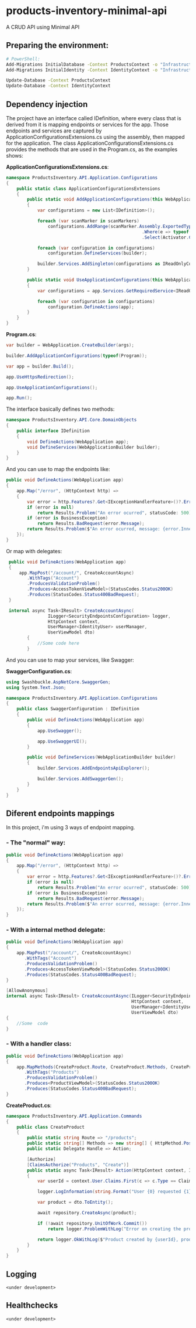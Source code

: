 # products-inventory-minimal-api
A CRUD API using Minimal API

## Preparing the environment:

```bash
# PowerShell:
Add-Migrations InitialDatabase -Context ProductsContext -o "Infrastructure/Data/Migrations"
Add-Migrations InitialIdentity -Context IdentityContext -o "Infrastructure/Identity/Migrations"

Update-Database -Context ProductsContext
Update-Database -Context IdentityContext
```

## Dependency injection

The project have an interface called IDefinition, where every class that is derived from it is mapping endpoints or services for the app.
Those endpoints and services are captured by ApplicationConfigurationsExtensions.cs using the assembly, then mapped for the application.
The class ApplicationConfigurationsExtensions.cs provides the methods that are used in the Program.cs, as the examples shows:

**ApplicationConfigurationsExtensions.cs**:
```cs
namespace ProductsInventory.API.Application.Configurations
{
    public static class ApplicationConfigurationsExtensions
    {
        public static void AddApplicationConfigurations(this WebApplicationBuilder builder, params Type[] scanMarkers)
        {
            var configurations = new List<IDefinition>();

            foreach (var scanMarker in scanMarkers)
                configurations.AddRange(scanMarker.Assembly.ExportedTypes
                                                    .Where(e => typeof(IDefinition).IsAssignableFrom(e) && e.BaseType is not null)
                                                    .Select(Activator.CreateInstance).Cast<IDefinition>());

            foreach (var configuration in configurations)
                configuration.DefineServices(builder);

            builder.Services.AddSingleton(configurations as IReadOnlyCollection<IDefinition>);
        }

        public static void UseApplicationConfigurations(this WebApplication app)
        {
            var configurations = app.Services.GetRequiredService<IReadOnlyCollection<IDefinition>>();

            foreach (var configuration in configurations)
                configuration.DefineActions(app);
        }
    }
}
```

**Program.cs**:

```cs
var builder = WebApplication.CreateBuilder(args);

builder.AddApplicationConfigurations(typeof(Program));

var app = builder.Build();

app.UseHttpsRedirection();

app.UseApplicationConfigurations();

app.Run();
```

The interface basically defines two methods:

```cs
namespace ProductsInventory.API.Core.DomainObjects
{
    public interface IDefinition
    {
        void DefineActions(WebApplication app);
        void DefineServices(WebApplicationBuilder builder);
    }
}
```

And you can use to map the endpoints like: 
```cs
public void DefineActions(WebApplication app)
{
    app.Map("/error", (HttpContext http) =>
    {
        var error = http.Features?.Get<IExceptionHandlerFeature>()?.Error;
        if (error is null)
            return Results.Problem("An error ocurred", statusCode: 500);
        if (error is BusinessException)
            return Results.BadRequest(error.Message);
        return Results.Problem($"An error ocurred, message: {error.InnerException?.Message ?? error.Message}", statusCode: 500);
    });
}
```

Or map with delegates:
```cs
 public void DefineActions(WebApplication app)
 {
     app.MapPost("/account/", CreateAccountAsync)
        .WithTags("Account")
        .ProducesValidationProblem()
        .Produces<AccessTokenViewModel>(StatusCodes.Status200OK)
        .Produces(StatusCodes.Status400BadRequest);
 }

 internal async Task<IResult> CreateAccountAsync(
                ILogger<SecurityEndpointsConfiguration> logger,
                HttpContext context, 
                UserManager<IdentityUser> userManager, 
                UserViewModel dto)
        {
            //Some code here
        }
```

And you can use to map your services, like Swagger:

**SwaggerConfiguration.cs**:
```cs
using Swashbuckle.AspNetCore.SwaggerGen;
using System.Text.Json;

namespace ProductsInventory.API.Application.Configurations
{
    public class SwaggerConfiguration : IDefinition
    {
        public void DefineActions(WebApplication app)
        {
            app.UseSwagger();

            app.UseSwaggerUI();
        }

        public void DefineServices(WebApplicationBuilder builder)
        {
            builder.Services.AddEndpointsApiExplorer();

            builder.Services.AddSwaggerGen();
        }
    }
}
```

## Diferent endpoints mappings

In this project, i'm using 3 ways of endpoint mapping.

### **- The "normal" way**:
```cs
public void DefineActions(WebApplication app)
{
    app.Map("/error", (HttpContext http) =>
    {
        var error = http.Features?.Get<IExceptionHandlerFeature>()?.Error;
        if (error is null)
            return Results.Problem("An error ocurred", statusCode: 500);
        if (error is BusinessException)
            return Results.BadRequest(error.Message);
        return Results.Problem($"An error ocurred, message: {error.InnerException?.Message ?? error.Message}", statusCode: 500);
    });
}
```

### **- With a internal method delegate**:
```cs
public void DefineActions(WebApplication app)
{
    app.MapPost("/account/", CreateAccountAsync)
       .WithTags("Account")
       .ProducesValidationProblem()
       .Produces<AccessTokenViewModel>(StatusCodes.Status200OK)
       .Produces(StatusCodes.Status400BadRequest);
}

[AllowAnonymous]
internal async Task<IResult> CreateAccountAsync(ILogger<SecurityEndpointsConfiguration> logger, 
                                                HttpContext context, 
                                                UserManager<IdentityUser> userManager,
                                                UserViewModel dto)
{
    //Some  code
}
```

### **- With a handler class**:
```cs
public void DefineActions(WebApplication app)
{
    app.MapMethods(CreateProduct.Route, CreateProduct.Methods, CreateProduct.Handle)
       .WithTags("Products")
       .ProducesValidationProblem()
       .Produces<ProductViewModel>(StatusCodes.Status200OK)
       .Produces(StatusCodes.Status400BadRequest);
}
```

**CreateProduct.cs**:
```cs
namespace ProductsInventory.API.Application.Commands
{
    public class CreateProduct
    {
        public static string Route => "/products";
        public static string[] Methods => new string[] { HttpMethod.Post.ToString() };
        public static Delegate Handle => Action;

        [Authorize]
        [ClaimsAuthorize("Products", "Create")]
        public static async Task<IResult> Action(HttpContext context, IProductsRepository repository, ILogger<CreateProduct> logger, ProductViewModel dto)
        {
            var userId = context.User.Claims.First(c => c.Type == ClaimTypes.NameIdentifier).Value;

            logger.LogInformation(string.Format("User {0} requested {1} with payload: {2}", userId, Route, dto.ToString()));

            var product = dto.ToEntity();

            await repository.CreateAsync(product);

            if (!await repository.UnitOfWork.Commit())
                return logger.ProblemWithLog("Error on creating the product", $", userId: {userId}, payload: {dto}");

            return logger.OkWithLog($"Product created by {userId}, product id: {product.Id}", new ProductViewModel(product));
        }
    }
}
```

## Logging
```
<under development>
```

## Healthchecks
```
<under development>
```